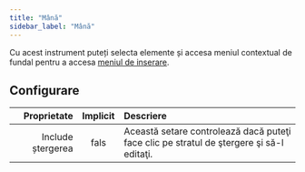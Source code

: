 ```yaml
---
title: "Mână"
sidebar_label: "Mână"
---
```



Cu acest instrument puteți selecta elemente și accesa meniul contextual de fundal pentru a accesa [meniul de inserare](../insert).

## Configurare

|       Proprietate | Implicit | Descriere                                                                                |
| -----------------:|:--------:|:---------------------------------------------------------------------------------------- |
| Include ștergerea |   fals   | Această setare controlează dacă puteţi face clic pe stratul de ştergere şi să-l editaţi. |
